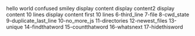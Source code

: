 hello world
confused smiley
display content
display content2
display content 10 lines
display content first 10 lines
6-third_line
7-file
8-cwd_state
9-duplicate_last_line
10-no_more_js
11-directories
12-newest_files
13-unique
14-findthatword
15-countthatword
16-whatsnext
17-hidethisword
